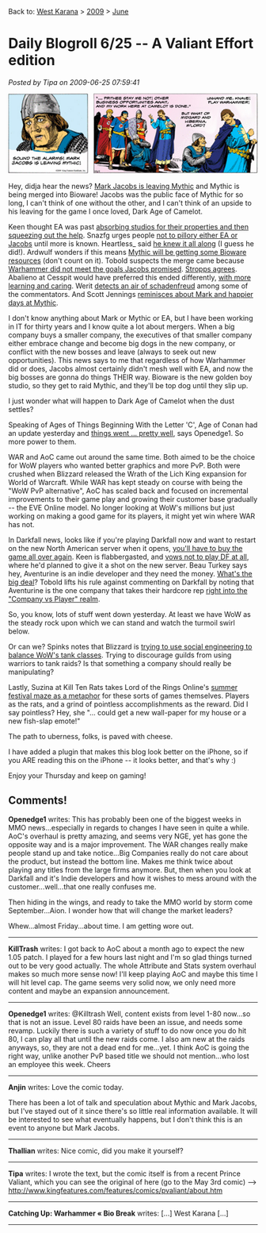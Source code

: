 Back to: [West Karana](/posts/westkarana.md) > [2009](/posts/2009/westkarana.md) > [June](./westkarana.md)
# Daily Blogroll 6/25 -- A Valiant Effort edition

*Posted by Tipa on 2009-06-25 07:59:41*

![Mark Jacobs leaves behind a tearful Mythic](../../../uploads/2009/06/valianteffort.jpg "Mark Jacobs leaves behind a tearful Mythic")

Hey, didja hear the news? [Mark Jacobs is leaving Mythic](http://herald.warhammeronline.com/warherald/NewsArticle.war?id=841) and Mythic is being merged into Bioware! Jacobs was the public face of Mythic for so long, I can't think of one without the other, and I can't think of an upside to his leaving for the game I once loved, Dark Age of Camelot.

Keen thought EA was past [absorbing studios for their properties and then squeezing out the help](http://www.keenandgraev.com/?p=2630). Snazfg urges people [not to pillory either EA or Jacobs](http://snafzg.mmofansites.com/posts/1401-the-ea-bioware-mythic-shake-up) until more is known. Heartless\_ said [he knew it all along](http://hgamer.blogspot.com/2009/06/sky-is-falling-mythic-and-bioware.html) (I guess he did!). Ardwulf wonders if this means [Mythic will be getting some Bioware resources](http://ardwulfslair.wordpress.com/2009/06/24/news-so-big-it-crashed-mythics-servers/) (don't count on it). Tobold suspects the merge came because [Warhammer did not meet the goals Jacobs promised](http://tobolds.blogspot.com/2009/06/mythic-merges-with-bioware-mark-jacob.html). [Stropps agrees](http://stroppsworld.com/2009/06/25/jacobs-out-mythic-bioware-to-merge-no-surprise-really/). Abalieno at Cesspit would have preferred this ended differently, [with more learning and caring](http://www.cesspit.net/drupal/node/1904). Werit [detects an air of schadenfreud](http://werit.blogspot.com/2009/06/its-not-end-of-world.html) among some of the commentators. And Scott Jennings [reminisces about Mark and happier days at Mythic](http://www.brokentoys.org/2009/06/24/outsized-personalities/).

I don't know anything about Mark or Mythic or EA, but I have been working in IT for thirty years and I know quite a lot about mergers. When a big company buys a smaller company, the executives of that smaller company either embrace change and become big dogs in the new company, or conflict with the new bosses and leave (always to seek out new opportunities). This news says to me that regardless of how Warhammer did or does, Jacobs almost certainly didn't mesh well with EA, and now the big bosses are gonna do things THEIR way. Bioware is the new golden boy studio, so they get to raid Mythic, and they'll be top dog until they slip up.

I just wonder what will happen to Dark Age of Camelot when the dust settles?

Speaking of Ages of Things Beginning With the Letter 'C', Age of Conan had an update yesterday and [things went ... pretty well](http://simple-n-complex.blogspot.com/2009/06/age-of-conan-this-is-how-we-do-it.html), says Openedge1. So more power to them.

WAR and AoC came out around the same time. Both aimed to be the choice for WoW players who wanted better graphics and more PvP. Both were crushed when Blizzard released the Wrath of the Lich King expansion for World of Warcraft. While WAR has kept steady on course with being the "WoW PvP alternative", AoC has scaled back and focused on incremental improvements to their game play and growing their customer base gradually -- the EVE Online model. No longer looking at WoW's millions but just working on making a good game for its players, it might yet win where WAR has not.

In Darkfall news, looks like if you're playing Darkfall now and want to restart on the new North American server when it opens, [you'll have to buy the game all over again](http://forums.darkfallonline.com/showthread.php?t=198228). Keen is flabbergasted, and [vows not to play DF at all](http://www.keenandgraev.com/?p=2633), where he'd planned to give it a shot on the new server. Beau Turkey says hey, Aventurine is an indie developer and they need the money. [What's the big deal](http://epicdolls.com/beauturkey/?p=1674)? Tobold lifts his rule against commenting on Darkfall by noting that Aventurine is the one company that takes their hardcore rep [right into the "Company vs Player" realm](http://tobolds.blogspot.com/2009/06/darkfall-boycott-ended.html).

So, you know, lots of stuff went down yesterday. At least we have WoW as the steady rock upon which we can stand and watch the turmoil swirl below.

Or can we? Spinks notes that Blizzard is [trying to use social engineering to balance WoW's tank classes](http://spinksville.wordpress.com/2009/06/25/population-balance-in-mmos-thinning-the-warrior-numbers/). Trying to discourage guilds from using warriors to tank raids? Is that something a company should really be manipulating? 

Lastly, Suzina at Kill Ten Rats takes Lord of the Rings Online's [summer festival maze as a metaphor](http://www.killtenrats.com/2009/06/25/enjoy-the-maze/) for these sorts of games themselves. Players as the rats, and a grind of pointless accomplishments as the reward. Did I say pointless? Hey, she "... could get a new wall-paper for my house or a new fish-slap emote!"

The path to uberness, folks, is paved with cheese.

I have added a plugin that makes this blog look better on the iPhone, so if you ARE reading this on the iPhone -- it looks better, and that's why :)

Enjoy your Thursday and keep on gaming!

## Comments!

**Openedge1** writes: This has probably been one of the biggest weeks in MMO news...especially in regards to changes I have seen in quite a while.
AoC's overhaul is pretty amazing, and seems very NGE, yet has gone the opposite way and is a major improvement.
The WAR changes really make people stand up and take notice...Big Companies really do not care about the product, but instead the bottom line. Makes me think twice about playing any titles from the large firms anymore.
But, then when you look at Darkfall and it's Indie developers and how it wishes to mess around with the customer...well...that one really confuses me.

Then hiding in the wings, and ready to take the MMO world by storm come September...Aion. I wonder how that will change the market leaders?

Whew...almost Friday...about time. I am getting wore out.

---

**KillTrash** writes: I got back to AoC about a month ago to expect the new 1.05 patch. I played for a few hours last night and I'm so glad things turned out to be very good actually. The whole Attribute and Stats system overhaul makes so much more sense now! I'll keep playing AoC and maybe this time I will hit level cap. The game seems very solid now, we only need more content and maybe an expansion announcement.

---

**Openedge1** writes: @Killtrash
Well, content exists from level 1-80 now...so that is not an issue. Level 80 raids have been an issue, and needs some revamp.
Luckily there is such a variety of stuff to do now once you do hit 80, I can play all that until the new raids come.
I also am new at the raids anyways, so, they are not a dead end for me...yet.
I think AoC is going the right way, unlike another PvP based title we should not mention...who lost an employee this week.
Cheers

---

**Anjin** writes: Love the comic today.

There has been a lot of talk and speculation about Mythic and Mark Jacobs, but I've stayed out of it since there's so little real information available. It will be interested to see what eventually happens, but I don't think this is an event to anyone but Mark Jacobs.

---

**Thallian** writes: Nice comic, did you make it yourself?

---

**Tipa** writes: I wrote the text, but the comic itself is from a recent Prince Valiant, which you can see the original of here (go to the May 3rd comic) --> http://www.kingfeatures.com/features/comics/pvaliant/about.htm

---

**Catching Up: Warhammer &laquo; Bio Break** writes: [...] West Karana [...]

---

